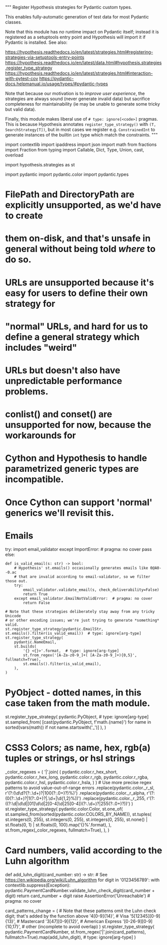 """
Register Hypothesis strategies for Pydantic custom types.

This enables fully-automatic generation of test data for most Pydantic classes.

Note that this module has *no* runtime impact on Pydantic itself; instead it
is registered as a setuptools entry point and Hypothesis will import it if
Pydantic is installed.  See also:

https://hypothesis.readthedocs.io/en/latest/strategies.html#registering-strategies-via-setuptools-entry-points
https://hypothesis.readthedocs.io/en/latest/data.html#hypothesis.strategies.register_type_strategy
https://hypothesis.readthedocs.io/en/latest/strategies.html#interaction-with-pytest-cov
https://pydantic-docs.helpmanual.io/usage/types/#pydantic-types

Note that because our motivation is to *improve user experience*, the strategies
are always sound (never generate invalid data) but sacrifice completeness for
maintainability (ie may be unable to generate some tricky but valid data).

Finally, this module makes liberal use of `# type: ignore[<code>]` pragmas.
This is because Hypothesis annotates `register_type_strategy()` with
`(T, SearchStrategy[T])`, but in most cases we register e.g. `ConstrainedInt`
to generate instances of the builtin `int` type which match the constraints.
"""

import contextlib
import ipaddress
import json
import math
from fractions import Fraction
from typing import Callable, Dict, Type, Union, cast, overload

import hypothesis.strategies as st

import pydantic
import pydantic.color
import pydantic.types

# FilePath and DirectoryPath are explicitly unsupported, as we'd have to create
# them on-disk, and that's unsafe in general without being told *where* to do so.
#
# URLs are unsupported because it's easy for users to define their own strategy for
# "normal" URLs, and hard for us to define a general strategy which includes "weird"
# URLs but doesn't also have unpredictable performance problems.
#
# conlist() and conset() are unsupported for now, because the workarounds for
# Cython and Hypothesis to handle parametrized generic types are incompatible.
# Once Cython can support 'normal' generics we'll revisit this.

# Emails
try:
    import email_validator
except ImportError:  # pragma: no cover
    pass
else:

    def is_valid_email(s: str) -> bool:
        # Hypothesis' st.emails() occasionally generates emails like 0@A0--0.ac
        # that are invalid according to email-validator, so we filter those out.
        try:
            email_validator.validate_email(s, check_deliverability=False)
            return True
        except email_validator.EmailNotValidError:  # pragma: no cover
            return False

    # Note that these strategies deliberately stay away from any tricky Unicode
    # or other encoding issues; we're just trying to generate *something* valid.
    st.register_type_strategy(pydantic.EmailStr, st.emails().filter(is_valid_email))  # type: ignore[arg-type]
    st.register_type_strategy(
        pydantic.NameEmail,
        st.builds(
            '{} <{}>'.format,  # type: ignore[arg-type]
            st.from_regex('[A-Za-z0-9_]+( [A-Za-z0-9_]+){0,5}', fullmatch=True),
            st.emails().filter(is_valid_email),
        ),
    )

# PyObject - dotted names, in this case taken from the math module.
st.register_type_strategy(
    pydantic.PyObject,  # type: ignore[arg-type]
    st.sampled_from(
        [cast(pydantic.PyObject, f'math.{name}') for name in sorted(vars(math)) if not name.startswith('_')]
    ),
)

# CSS3 Colors; as name, hex, rgb(a) tuples or strings, or hsl strings
_color_regexes = (
    '|'.join(
        (
            pydantic.color.r_hex_short,
            pydantic.color.r_hex_long,
            pydantic.color.r_rgb,
            pydantic.color.r_rgba,
            pydantic.color.r_hsl,
            pydantic.color.r_hsla,
        )
    )
    # Use more precise regex patterns to avoid value-out-of-range errors
    .replace(pydantic.color._r_sl, r'(?:(\d\d?(?:\.\d+)?|100(?:\.0+)?)%)')
    .replace(pydantic.color._r_alpha, r'(?:(0(?:\.\d+)?|1(?:\.0+)?|\.\d+|\d{1,2}%))')
    .replace(pydantic.color._r_255, r'(?:((?:\d|\d\d|[01]\d\d|2[0-4]\d|25[0-4])(?:\.\d+)?|255(?:\.0+)?))')
)
st.register_type_strategy(
    pydantic.color.Color,
    st.one_of(
        st.sampled_from(sorted(pydantic.color.COLORS_BY_NAME)),
        st.tuples(
            st.integers(0, 255),
            st.integers(0, 255),
            st.integers(0, 255),
            st.none() | st.floats(0, 1) | st.floats(0, 100).map('{}%'.format),
        ),
        st.from_regex(_color_regexes, fullmatch=True),
    ),
)


# Card numbers, valid according to the Luhn algorithm


def add_luhn_digit(card_number: str) -> str:
    # See https://en.wikipedia.org/wiki/Luhn_algorithm
    for digit in '0123456789':
        with contextlib.suppress(Exception):
            pydantic.PaymentCardNumber.validate_luhn_check_digit(card_number + digit)
            return card_number + digit
    raise AssertionError('Unreachable')  # pragma: no cover


card_patterns_change = (
    # Note that these patterns omit the Luhn check digit; that's added by the function above
    '4[0-9]{14}',  # Visa
    '5[12345][0-9]{13}',  # Mastercard
    '3[47][0-9]{12}',  # American Express
    '[0-26-9][0-9]{10,17}',  # other (incomplete to avoid overlap)
)
st.register_type_strategy(
    pydantic.PaymentCardNumber,
    st.from_regex('|'.join(card_patterns), fullmatch=True).map(add_luhn_digit),  # type: ignore[arg-type]
)
